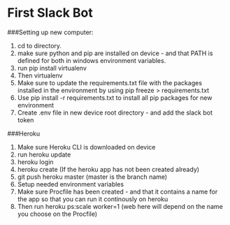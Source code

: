 # First Slack Bot

###Setting up new computer:

1. cd to directory.
2. make sure python and pip are installed on device - and that PATH is defined for both in windows environment variables.
3. run pip install virtualenv
4. Then virtualenv <environment name>
5. Make sure to update the requirements.txt file with the packages installed in the environment by using pip freeze > requirements.txt
6. Use pip install -r requirements.txt to install all pip packages for new environment
8. Create .env file in new device root directory - and add the slack bot token


###Heroku

1. Make sure Heroku CLI is downloaded on device
2. run heroku update
3. heroku login
4. heroku create (If the heroku app has not been created already)
5. git push heroku master (master is the branch name)
6. Setup needed environment variables
7. Make sure Procfile has been created - and that it contains a name for the app so that you can run it continously on heroku
8. Then run heroku ps:scale worker=1 (web here will depend on the name you choose on the Procfile)



